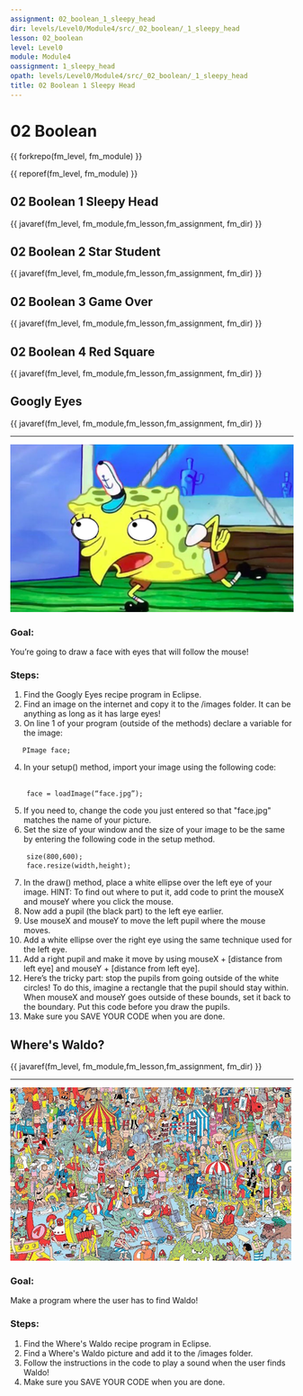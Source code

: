 ```yaml
---
assignment: 02_boolean_1_sleepy_head
dir: levels/Level0/Module4/src/_02_boolean/_1_sleepy_head
lesson: 02_boolean
level: Level0
module: Module4
oassignment: 1_sleepy_head
opath: levels/Level0/Module4/src/_02_boolean/_1_sleepy_head
title: 02 Boolean 1 Sleepy Head
---
```

# 02 Boolean

{{ forkrepo(fm_level, fm_module) }}

{{ reporef(fm_level, fm_module) }}




## 02 Boolean 1 Sleepy Head

{{ javaref(fm_level, fm_module,fm_lesson,fm_assignment, fm_dir) }}

## 02 Boolean 2 Star Student

{{ javaref(fm_level, fm_module,fm_lesson,fm_assignment, fm_dir) }}

## 02 Boolean 3 Game Over

{{ javaref(fm_level, fm_module,fm_lesson,fm_assignment, fm_dir) }}

## 02 Boolean 4 Red Square

{{ javaref(fm_level, fm_module,fm_lesson,fm_assignment, fm_dir) }}



## Googly Eyes

{{ javaref(fm_level, fm_module,fm_lesson,fm_assignment, fm_dir) }}


<hr/>
<img alt="Googly image" src="./googlyEyes.png"/>

### Goal:

You’re going to draw a face with eyes that will follow the mouse!

### Steps:

1. Find the Googly Eyes recipe program in Eclipse.
2. Find an image on the internet and copy it to the /images folder. It can be anything as long as it has large eyes!
3. On line 1 of your program (outside of the methods) declare a variable for the image:
```
   PImage face;
```
4. In your setup() method, import your image using the following code:
```

    face = loadImage(“face.jpg”);
```
5. If you need to, change the code you just entered so that "face.jpg" matches the name of your picture.
6. Set the size of your window and the size of your image to be the same by entering the following code in the setup method.
```
    size(800,600);
    face.resize(width,height);
```
7. In the draw() method, place a white ellipse over the left eye of your image.
HINT: To find out where to put it, add code to print the mouseX and mouseY where you click the mouse.
8. Now add a pupil (the black part) to the left eye earlier.
9. Use mouseX and mouseY to move the left pupil where the mouse moves.
10. Add a white ellipse over the right eye using the same technique used for the left eye.
11. Add a right pupil and make it move by using mouseX + [distance from left eye] and mouseY + [distance from left eye].
12. Here’s the tricky part: stop the pupils from going outside of the white circles!  To do this, imagine a rectangle that the pupil should stay within.  When mouseX and mouseY goes outside of these bounds, set it back to the boundary.  Put this code before you draw the pupils.
13. Make sure you SAVE YOUR CODE when you are done.




## Where's Waldo?

{{ javaref(fm_level, fm_module,fm_lesson,fm_assignment, fm_dir) }}


<hr/>
<img src="./waldo.jpg"/>

### Goal:

Make a program where the user has to find Waldo!

### Steps:

1. Find the Where's Waldo recipe program in Eclipse.
2. Find a Where's Waldo picture and add it to the /images folder.
3. Follow the instructions in the code to play a sound when the user finds Waldo!
4. Make sure you SAVE YOUR CODE when you are done.


